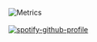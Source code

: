 ![Metrics](https://metrics.lecoq.io/fransiscusrolandamalau)
<br /><br />
[![spotify-github-profile](https://spotify-github-profile.vercel.app/api/view?uid=ahm2e8b29vvkmhc6d6pn3r91o&cover_image=true&theme=novatorem)](https://spotify-github-profile.vercel.app/api/view?uid=ahm2e8b29vvkmhc6d6pn3r91o&redirect=true)

